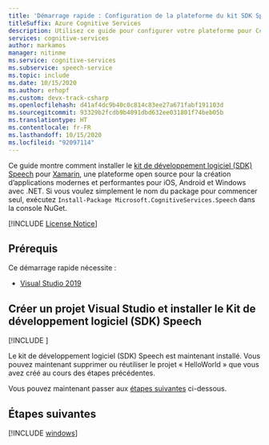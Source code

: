 ```yaml
---
title: 'Démarrage rapide : Configuration de la plateforme du kit SDK Speech pour C# (Xamarin) – Service Speech'
titleSuffix: Azure Cognitive Services
description: Utilisez ce guide pour configurer votre plateforme pour C# Xamarin avec le kit SDK du service Speech.
services: cognitive-services
author: markamos
manager: nitinme
ms.service: cognitive-services
ms.subservice: speech-service
ms.topic: include
ms.date: 10/15/2020
ms.author: erhopf
ms.custom: devx-track-csharp
ms.openlocfilehash: d41af4dc9b40c0c814c83ee27a671fabf191103d
ms.sourcegitcommit: 93329b2fcdb9b4091dbd632ee031801f74beb05b
ms.translationtype: HT
ms.contentlocale: fr-FR
ms.lasthandoff: 10/15/2020
ms.locfileid: "92097114"
---
```

Ce guide montre comment installer le [kit de développement logiciel (SDK) Speech](~/articles/cognitive-services/speech-service/speech-sdk.md) pour [Xamarin](https://docs.microsoft.com/xamarin/get-started/what-is-xamarin), une plateforme open source pour la création d’applications modernes et performantes pour iOS, Android et Windows avec .NET. Si vous voulez simplement le nom du package pour commencer seul, exécutez `Install-Package Microsoft.CognitiveServices.Speech` dans la console NuGet.

[!INCLUDE [License Notice](~/includes/cognitive-services-speech-service-license-notice.md)]

## <a name="prerequisites"></a>Prérequis

Ce démarrage rapide nécessite :

* [Visual Studio 2019](https://visualstudio.microsoft.com/downloads/)

## <a name="create-a-visual-studio-project-and-install-the-speech-sdk"></a>Créer un projet Visual Studio et installer le Kit de développement logiciel (SDK) Speech

[!INCLUDE [](~/includes/cognitive-services-speech-service-quickstart-xamarin-create-proj.md)]

Le kit de développement logiciel (SDK) Speech est maintenant installé. Vous pouvez maintenant supprimer ou réutiliser le projet « HelloWorld » que vous avez créé au cours des étapes précédentes.

Vous pouvez maintenant passer aux [étapes suivantes](#next-steps) ci-dessous.

## <a name="next-steps"></a>Étapes suivantes

[!INCLUDE [windows](../quickstart-list.md)]
